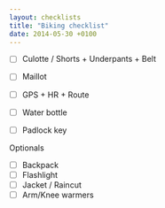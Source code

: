 ```yaml
---
layout: checklists
title: "Biking checklist"
date: 2014-05-30 +0100
---
```


* [ ] Culotte / Shorts + Underpants + Belt
* [ ] Maillot
* [ ] GPS + HR + Route
* [ ] Water bottle
* [ ] Padlock key


Optionals

* [ ] Backpack
* [ ] Flashlight
* [ ] Jacket / Raincut
* [ ] Arm/Knee warmers